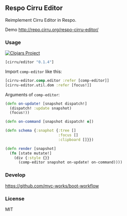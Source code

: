 
Respo Cirru Editor
----

Reimplement Cirru Editor in Respo.

Demo http://repo.cirru.org/respo-cirru-editor/

### Usage

[![Clojars Project](https://img.shields.io/clojars/v/cirru/editor.svg)](https://clojars.org/cirru/editor)

```clojure
[cirru/editor "0.1.4"]
```

Import `comp-editor` like this:

```clojure
[cirru-editor.comp.editor :refer [comp-editor]]
[cirru-editor.util.dom :refer [focus!]]
```

Arguments of `comp-editor`:

```clojure
(defn on-update! [snapshot dispatch!]
  (dispatch! :update snapshot)
  (focus!))

(defn on-command [snapshot dispatch! e])

(defn schema {:snaphot {:tree []
                        :focus []
                        :clipboard []}})

(defn render [snapshot]
  (fn [state mutate!]
    (div {:style {}}
      (comp-editor snapshot on-update! on-command))))
```

### Develop

https://github.com/mvc-works/boot-workflow

### License

MIT

